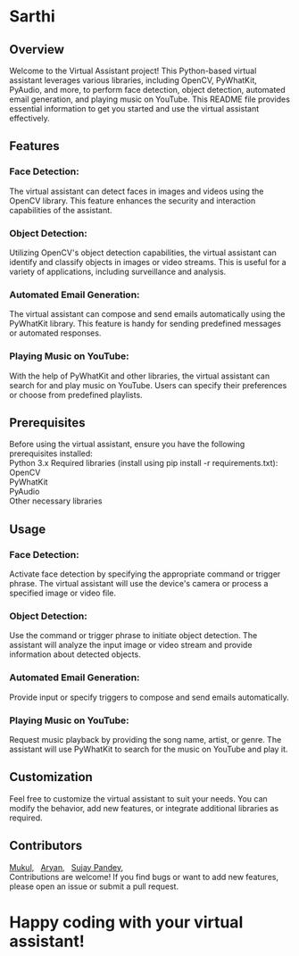 # Sarthi
## Overview
Welcome to the Virtual Assistant project! This Python-based virtual assistant leverages various libraries, including OpenCV, PyWhatKit, PyAudio, and more, to perform face detection, object detection, automated email generation, and playing music on YouTube. This README file provides essential information to get you started and use the virtual assistant effectively.

## Features
### Face Detection: 
The virtual assistant can detect faces in images and videos using the OpenCV library. This feature enhances the security and interaction capabilities of the assistant.

### Object Detection: 
Utilizing OpenCV's object detection capabilities, the virtual assistant can identify and classify objects in images or video streams. This is useful for a variety of applications, including surveillance and analysis.

### Automated Email Generation: 
The virtual assistant can compose and send emails automatically using the PyWhatKit library. This feature is handy for sending predefined messages or automated responses.

### Playing Music on YouTube: 
With the help of PyWhatKit and other libraries, the virtual assistant can search for and play music on YouTube. Users can specify their preferences or choose from predefined playlists.

## Prerequisites
Before using the virtual assistant, ensure you have the following prerequisites installed:<br>
Python 3.x
Required libraries (install using pip install -r requirements.txt):<br>
OpenCV <br>
PyWhatKit <br>
PyAudio <br>
Other necessary libraries

## Usage
### Face Detection:
Activate face detection by specifying the appropriate command or trigger phrase.
The virtual assistant will use the device's camera or process a specified image or video file.

### Object Detection:
Use the command or trigger phrase to initiate object detection.
The assistant will analyze the input image or video stream and provide information about detected objects.

### Automated Email Generation:
Provide input or specify triggers to compose and send emails automatically.

### Playing Music on YouTube:
Request music playback by providing the song name, artist, or genre.
The assistant will use PyWhatKit to search for the music on YouTube and play it.

## Customization
Feel free to customize the virtual assistant to suit your needs. You can modify the behavior, add new features, or integrate additional libraries as required.

## Contributors
[Mukul,](https://github.com/00mukul) &nbsp; [Aryan,](https://github.com/aryanupadhyay29) &nbsp; [Sujay Pandey,](https://github.com/sujaypandey12) <br>
Contributions are welcome! If you find bugs or want to add new features, please open an issue or submit a pull request.

# Happy coding with your virtual assistant!
